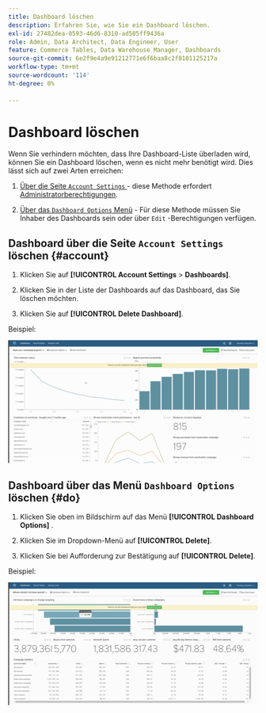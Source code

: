 ```yaml
---
title: Dashboard löschen
description: Erfahren Sie, wie Sie ein Dashboard löschen.
exl-id: 27482dea-0593-46d6-8310-ad505ff9436a
role: Admin, Data Architect, Data Engineer, User
feature: Commerce Tables, Data Warehouse Manager, Dashboards
source-git-commit: 6e2f9e4a9e91212771e6f6baa8c2f8101125217a
workflow-type: tm+mt
source-wordcount: '114'
ht-degree: 0%

---
```


# Dashboard löschen

Wenn Sie verhindern möchten, dass Ihre Dashboard-Liste überladen wird, können Sie ein Dashboard löschen, wenn es nicht mehr benötigt wird. Dies lässt sich auf zwei Arten erreichen:

1. [Über die Seite `Account Settings` ](#account) - diese Methode erfordert [Administratorberechtigungen](../../administrator/user-management/user-management.md).

1. [Über das `Dashboard Options` Menü](#do) - Für diese Methode müssen Sie Inhaber des Dashboards sein oder über `Edit` -Berechtigungen verfügen.

## Dashboard über die Seite `Account Settings` löschen {#account}

1. Klicken Sie auf **[!UICONTROL Account Settings** > **Dashboards]**.

1. Klicken Sie in der Liste der Dashboards auf das Dashboard, das Sie löschen möchten.

1. Klicken Sie auf **[!UICONTROL Delete Dashboard]**.

Beispiel:

![Dashboard löschen](../../assets/deleting_dash.gif)<!--{: width="703" height="346"}-->

## Dashboard über das Menü `Dashboard Options` löschen {#do}

1. Klicken Sie oben im Bildschirm auf das Menü **[!UICONTROL Dashboard Options]** .

1. Klicken Sie im Dropdown-Menü auf **[!UICONTROL Delete]**.

1. Klicken Sie bei Aufforderung zur Bestätigung auf **[!UICONTROL Delete]**.

Beispiel:

![Dashboard löschen](../../assets/deleting_dash_2.gif)<!--{: width="703" height="347"}-->

